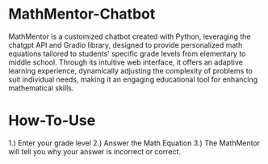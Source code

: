 # MathMentor-Chatbot
MathMentor is a customized chatbot created with Python, leveraging the chatgpt API and Gradio library, designed to provide personalized math equations tailored to students' specific grade levels from elementary to middle school. Through its intuitive web interface, it offers an adaptive learning experience,
dynamically adjusting the complexity of problems to suit individual needs, making it an engaging educational tool for enhancing mathematical skills.

# How-To-Use
1.) Enter your grade level
2.) Answer the Math Equation
3.) The MathMentor will tell you why your answer is incorrect or correct.











